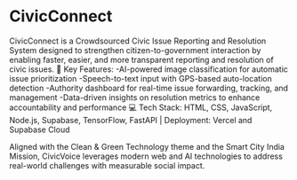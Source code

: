 # CivicConnect

CivicConnect is a Crowdsourced Civic Issue Reporting and Resolution System designed to strengthen citizen-to-government interaction by enabling faster, easier, and more transparent reporting and resolution of civic issues.
🔑 Key Features:
-AI-powered image classification for automatic issue prioritization
-Speech-to-text input with GPS-based auto-location detection
-Authority dashboard for real-time issue forwarding, tracking, and management
-Data-driven insights on resolution metrics to enhance accountability and performance
💻 Tech Stack: HTML, CSS, JavaScript, Node.js, Supabase, TensorFlow, FastAPI | Deployment: Vercel and Supabase Cloud

Aligned with the Clean & Green Technology theme and the Smart City India Mission, CivicVoice leverages modern web and AI technologies to address real-world challenges with measurable social impact.

